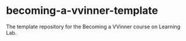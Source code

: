 # becoming-a-vvinner-template
The template repository for the Becoming a VVinner course on Learning Lab.
